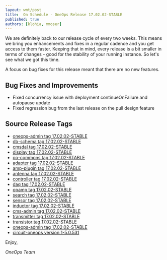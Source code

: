 ```yaml
---
layout: wmt/post
title:  On Schedule - OneOps Release 17.02.02-STABLE
published: true
authors: [klohia, mmoser]
---
```


We are definitely back to our release cycle of every two weeks. This means we bring you enhancements and fixes in a
regular cadence and you get access to them faster. Keeping that in mind, every release is a bit smaller in terms of
changes - good for the stability of your running instance. So let's see what we got this time.

<!--more-->

A focus on bug fixes for this release meant that there are no new features.

## Bug Fixes and Improvements

- Fixed concurrency issue with deployment continueOnFailure and autopause update
- Fixed regression bug from the last release on the pull design feature

## Source Release Tags

- [oneops-admin tag 17.02.02-STABLE](https://github.com/oneops/oneops-admin/tree/17.02.02-STABLE)
- [db-schema tag 17.02.02-STABLE](https://github.com/oneops/db-schema/tree/17.02.02-STABLE)
- [cmsdal tag 17.02.02-STABLE](https://github.com/oneops/cmsdal/tree/17.02.02-STABLE)
- [display tag 17.02.02-STABLE](https://github.com/oneops/display/tree/17.02.02-STABLE)
- [oo-commons tag 17.02.02-STABLE](https://github.com/oneops/oo-commons/tree/17.02.02-STABLE)
- [adapter tag 17.02.02-STABLE](https://github.com/oneops/adapter/tree/17.02.02-STABLE)
- [amp-plugin tag 17.02.02-STABLE](https://github.com/oneops/amq-plugin/tree/17.02.02-STABLE)
- [antenna tag 17.02.02-STABLE](https://github.com/oneops/antenna/tree/17.02.02-STABLE)
- [controller tag 17.02.02-STABLE](https://github.com/oneops/controller/tree/17.02.02-STABLE)
- [daq tag 17.02.02-STABLE](https://github.com/oneops/daq/tree/17.02.02-STABLE)
- [opamp tag 17.02.02-STABLE](https://github.com/oneops/opamp/tree/17.02.02-STABLE)
- [search tag 17.02.02-STABLE](https://github.com/oneops/search/tree/17.02.02-STABLE)
- [sensor tag 17.02.02-STABLE](https://github.com/oneops/sensor/tree/17.02.02-STABLE)
- [inductor tag 17.02.02-STABLE](https://github.com/oneops/inductor/tree/17.02.02-STABLE)
- [cms-admin tag 17.02.02-STABLE](https://github.com/oneops/cms-admin/tree/17.02.02-STABLE)
- [transmitter tag 17.02.02-STABLE](https://github.com/oneops/transmitter/tree/17.02.02-STABLE)
- [transistor tag 17.02.02-STABLE](https://github.com/oneops/transistor/tree/17.02.02-STABLE)
- [oneops-admin tag 17.02.02-STABLE](https://github.com/oneops/oneops-admin/tree/17.02.02-STABLE)
- [circuit-oneops version 1-5.0.531](https://github.com/oneops/circuit-oneops-1/releases/tag/circuit-oneops-1-5.0.531)

Enjoy,

_OneOps Team_
